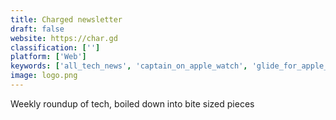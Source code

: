 ```yaml
---
title: Charged newsletter
draft: false 
website: https://char.gd
classification: ['']
platform: ['Web']
keywords: ['all_tech_news', 'captain_on_apple_watch', 'glide_for_apple_watch', 'haptic_touch_bar', 'index.co', 'mailchimp_ux_newsletter', 'meta', 'morning_reader', 'newslettrs', 'paper_run', 'series_f', 'sip_by_product_hunt', 'startup_curated', 'supscrib', 'tech_overdose', 'techbites', 'techreporter', 'the_information', 'the_tech_memo', 'triggerfox', 'thebulletin.']
image: logo.png
---
```

Weekly roundup of tech, boiled down into bite sized pieces